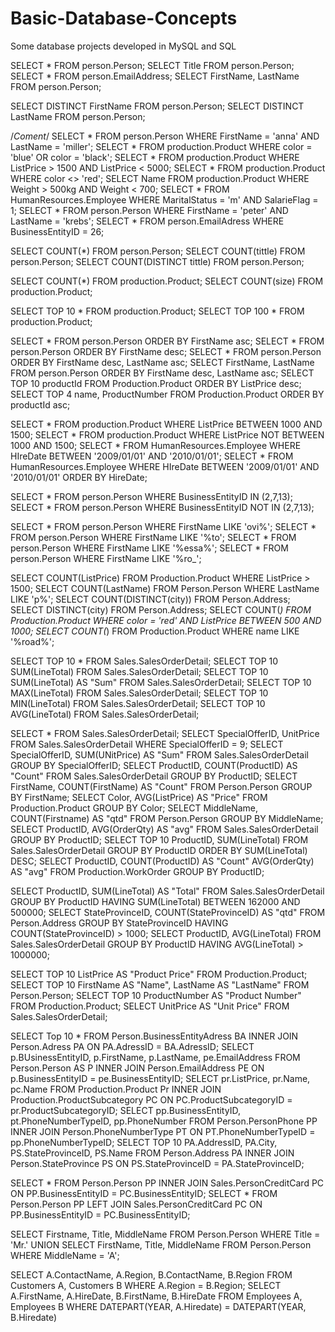 # Basic-Database-Concepts

Some database projects developed in MySQL and SQL

SELECT * FROM person.Person;
SELECT Title FROM person.Person;
SELECT * FROM person.EmailAddress;
SELECT FirstName, LastName FROM person.Person;

SELECT DISTINCT FirstName FROM person.Person;
SELECT DISTINCT LastName FROM person.Person;

/*Coment*/
SELECT * FROM person.Person WHERE FirstName = 'anna' AND LastName = 'miller';
SELECT * FROM production.Product WHERE color = 'blue' OR color = 'black';
SELECT * FROM production.Product WHERE ListPrice > 1500 AND ListPrice < 5000;
SELECT * FROM production.Product WHERE color <> 'red';
SELECT Name FROM production.Product WHERE Weight > 500kg AND Weight < 700;
SELECT * FROM HumanResources.Employee WHERE MaritalStatus = 'm' AND SalarieFlag = 1;
SELECT * FROM person.Person WHERE FirstName = 'peter' AND LastName = 'krebs';
SELECT * FROM person.EmailAdress WHERE BusinessEntityID = 26;

SELECT COUNT(*) FROM person.Person;
SELECT COUNT(tittle) FROM person.Person;
SELECT COUNT(DISTINCT tittle) FROM person.Person;

SELECT COUNT(*) FROM production.Product;
SELECT COUNT(size) FROM production.Product;
 
SELECT TOP 10 * FROM production.Product;
SELECT TOP 100 * FROM production.Product;

SELECT * FROM person.Person ORDER BY FirstName asc;
SELECT * FROM person.Person ORDER BY FirstName desc;
SELECT * FROM person.Person ORDER BY FirstName desc, LastName asc;
SELECT FirstName, LastName FROM person.Person ORDER BY FirstName desc, LastName asc; 
SELECT TOP 10 productId FROM Production.Product ORDER BY ListPrice desc;
SELECT TOP 4 name, ProductNumber FROM Production.Product ORDER BY productId asc;

SELECT * FROM production.Product WHERE ListPrice BETWEEN 1000 AND 1500;
SELECT * FROM production.Product WHERE ListPrice NOT BETWEEN 1000 AND 1500;
SELECT * FROM HumanResources.Employee WHERE HIreDate BETWEEN '2009/01/01' AND '2010/01/01';
SELECT * FROM HumanResources.Employee WHERE HIreDate BETWEEN '2009/01/01' AND '2010/01/01' ORDER BY HireDate;

SELECT * FROM person.Person WHERE BusinessEntityID IN (2,7,13);
SELECT * FROM person.Person WHERE BusinessEntityID NOT IN (2,7,13);

SELECT * FROM person.Person WHERE FirstName LIKE 'ovi%';
SELECT * FROM person.Person WHERE FirstName LIKE '%to';
SELECT * FROM person.Person WHERE FirstName LIKE '%essa%';
SELECT * FROM person.Person WHERE FirstName LIKE '%ro_';

SELECT COUNT(ListPrice) FROM Production.Product WHERE ListPrice > 1500;
SELECT COUNT(LastName) FROM Person.Person WHERE LastName LIKE 'p%';
SELECT COUNT(DISTINCT(city)) FROM Person.Address;
SELECT DISTINCT(city) FROM Person.Address;
SELECT COUNT(*) FROM Production.Product WHERE color = 'red' AND ListPrice BETWEEN 500 AND 1000;
SELECT COUNT(*) FROM Production.Product WHERE name LIKE '%road%';

SELECT TOP 10 * FROM Sales.SalesOrderDetail;
SELECT TOP 10 SUM(LineTotal) FROM Sales.SalesOrderDetail;
SELECT TOP 10 SUM(LineTotal) AS "Sum" FROM Sales.SalesOrderDetail;
SELECT TOP 10 MAX(LineTotal) FROM Sales.SalesOrderDetail;
SELECT TOP 10 MIN(LineTotal) FROM Sales.SalesOrderDetail;
SELECT TOP 10 AVG(LineTotal) FROM Sales.SalesOrderDetail;

SELECT * FROM Sales.SalesOrderDetail;
SELECT SpecialOfferID, UnitPrice FROM Sales.SalesOrderDetail WHERE SpecialOfferID = 9;
SELECT SpecialOfferID, SUM(UNitPrice) AS "Sum" FROM Sales.SalesOrderDetail GROUP BY SpecialOfferID;
SELECT ProductID, COUNT(ProductID) AS "Count" FROM Sales.SalesOrderDetail GROUP BY ProductID;
SELECT FirstName, COUNT(FirstName) AS "Count" FROM Person.Person GROUP BY FirstName;
SELECT Color, AVG(ListPrice) AS "Price" FROM Production.Product GROUP BY Color;
SELECT MiddleName, COUNT(Firstname) AS "qtd" FROM Person.Person GROUP BY MiddleName;
SELECT ProductID, AVG(OrderQty) AS "avg" FROM Sales.SalesOrderDetail GROUP BY ProductID;
SELECT TOP 10 ProductID, SUM(LineTotal) FROM Sales.SalesOrderDetail GROUP BY ProductID ORDER BY SUM(LineTotal) DESC;
SELECT ProductID, COUNT(ProductID) AS "Count" AVG(OrderQty) AS "avg" FROM Production.WorkOrder GROUP BY ProductID;

SELECT ProductID, SUM(LineTotal) AS "Total" FROM Sales.SalesOrderDetail GROUP BY ProductID HAVING SUM(LineTotal) BETWEEN 162000 AND 500000;
SELECT StateProvinceID, COUNT(StateProvinceID) AS "qtd" FROM Person.Address GROUP BY StateProvinceID HAVING COUNT(StateProvinceID) > 1000;
SELECT ProductID, AVG(LineTotal) FROM Sales.SalesOrderDetail GROUP BY ProductID HAVING AVG(LineTotal) > 1000000;

SELECT TOP 10 ListPrice AS "Product Price" FROM Production.Product;
SELECT TOP 10 FirstName AS "Name", LastName AS "LastName" FROM Person.Person;
SELECT TOP 10 ProductNumber AS "Product Number" FROM Production.Product;
SELECT UnitPrice AS "Unit Price" FROM Sales.SalesOrderDetail;

SELECT Top 10 * FROM Person.BusinessEntityAdress BA INNER JOIN Person.Adress PA ON PA.AdressID = BA.AdressID;
SELECT p.BUsinessEntityID, p.FirstName, p.LastName, pe.EmailAddress FROM Person.Person AS P INNER JOIN Person.EmailAddress PE ON p.BusinessEntityID = pe.BusinessEntityID;
SELECT pr.ListPrice, pr.Name, pc.Name FROM Production.Product Pr INNER JOIN Production.ProductSubcategory PC ON PC.ProductSubcategoryID = pr.ProductSubcategoryID;
SELECT pp.BusinessEntityID, pt.PhoneNumberTypeID, pp.PhoneNumber FROM Person.PersonPhone PP INNER JOIN Person.PhoneNumberType PT ON PT.PhoneNumberTypeID = pp.PhoneNumberTypeID;
SELECT TOP 10 PA.AddressID, PA.City, PS.StateProvinceID, PS.Name FROM Person.Address PA INNER JOIN Person.StateProvince PS ON PS.StateProvinceID = PA.StateProvinceID;

SELECT * FROM Person.Person PP INNER JOIN Sales.PersonCreditCard PC ON PP.BusinessEntityID = PC.BusinessEntityID;
SELECT * FROM Person.Person PP LEFT JOIN Sales.PersonCreditCard PC ON PP.BusinessEntityID = PC.BusinessEntityID;

SELECT Firstname, Title, MiddleName FROM Person.Person WHERE Title = 'Mr.' UNION SELECT FirstName, Title, MiddleName FROM Person.Person WHERE MiddleName = 'A';

SELECT A.ContactName, A.Region, B.ContactName, B.Region FROM Customers A, Customers B WHERE A.Region = B.Region;
SELECT A.FirstName, A.HireDate, B.FirstName, B.HireDate FROM Employees A, Employees B WHERE DATEPART(YEAR, A.Hiredate) = DATEPART(YEAR, B.Hiredate)













